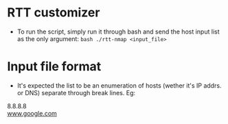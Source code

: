 # RTT customizer

- To run the script, simply run it through bash and send the host input list as the only argument: ```bash ./rtt-nmap <input_file>```

# Input file format

- It's expected the list to be an enumeration of hosts (wether it's IP addrs. or DNS) separate through break lines. Eg:


8.8.8.8\
www.google.com

